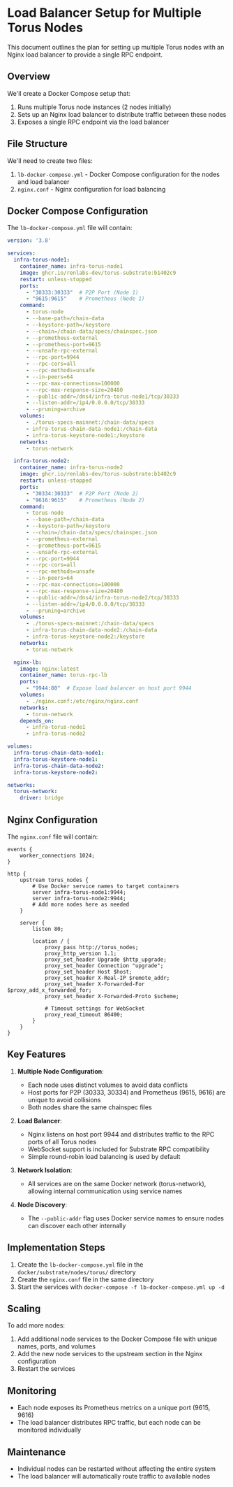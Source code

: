# Load Balancer Setup for Multiple Torus Nodes

This document outlines the plan for setting up multiple Torus nodes with an Nginx load balancer to provide a single RPC endpoint.

## Overview

We'll create a Docker Compose setup that:
1. Runs multiple Torus node instances (2 nodes initially)
2. Sets up an Nginx load balancer to distribute traffic between these nodes
3. Exposes a single RPC endpoint via the load balancer

## File Structure

We'll need to create two files:
1. `lb-docker-compose.yml` - Docker Compose configuration for the nodes and load balancer
2. `nginx.conf` - Nginx configuration for load balancing

## Docker Compose Configuration

The `lb-docker-compose.yml` file will contain:

```yaml
version: '3.8'

services:
  infra-torus-node1:
    container_name: infra-torus-node1
    image: ghcr.io/renlabs-dev/torus-substrate:b1402c9
    restart: unless-stopped
    ports:
      - "30333:30333"  # P2P Port (Node 1)
      - "9615:9615"    # Prometheus (Node 1)
    command:
      - torus-node
      - --base-path=/chain-data
      - --keystore-path=/keystore
      - --chain=/chain-data/specs/chainspec.json
      - --prometheus-external
      - --prometheus-port=9615
      - --unsafe-rpc-external
      - --rpc-port=9944
      - --rpc-cors=all
      - --rpc-methods=unsafe
      - --in-peers=64
      - --rpc-max-connections=100000
      - --rpc-max-response-size=20480
      - --public-addr=/dns4/infra-torus-node1/tcp/30333
      - --listen-addr=/ip4/0.0.0.0/tcp/30333
      - --pruning=archive
    volumes:
      - ./torus-specs-mainnet:/chain-data/specs
      - infra-torus-chain-data-node1:/chain-data
      - infra-torus-keystore-node1:/keystore
    networks:
      - torus-network

  infra-torus-node2:
    container_name: infra-torus-node2
    image: ghcr.io/renlabs-dev/torus-substrate:b1402c9
    restart: unless-stopped
    ports:
      - "30334:30333"  # P2P Port (Node 2)
      - "9616:9615"    # Prometheus (Node 2)
    command:
      - torus-node
      - --base-path=/chain-data
      - --keystore-path=/keystore
      - --chain=/chain-data/specs/chainspec.json
      - --prometheus-external
      - --prometheus-port=9615
      - --unsafe-rpc-external
      - --rpc-port=9944
      - --rpc-cors=all
      - --rpc-methods=unsafe
      - --in-peers=64
      - --rpc-max-connections=100000
      - --rpc-max-response-size=20480
      - --public-addr=/dns4/infra-torus-node2/tcp/30333
      - --listen-addr=/ip4/0.0.0.0/tcp/30333
      - --pruning=archive
    volumes:
      - ./torus-specs-mainnet:/chain-data/specs
      - infra-torus-chain-data-node2:/chain-data
      - infra-torus-keystore-node2:/keystore
    networks:
      - torus-network

  nginx-lb:
    image: nginx:latest
    container_name: torus-rpc-lb
    ports:
      - "9944:80"  # Expose load balancer on host port 9944
    volumes:
      - ./nginx.conf:/etc/nginx/nginx.conf
    networks:
      - torus-network
    depends_on:
      - infra-torus-node1
      - infra-torus-node2

volumes:
  infra-torus-chain-data-node1:
  infra-torus-keystore-node1:
  infra-torus-chain-data-node2:
  infra-torus-keystore-node2:

networks:
  torus-network:
    driver: bridge
```

## Nginx Configuration

The `nginx.conf` file will contain:

```nginx
events {
    worker_connections 1024;
}

http {
    upstream torus_nodes {
        # Use Docker service names to target containers
        server infra-torus-node1:9944;
        server infra-torus-node2:9944;
        # Add more nodes here as needed
    }

    server {
        listen 80;

        location / {
            proxy_pass http://torus_nodes;
            proxy_http_version 1.1;
            proxy_set_header Upgrade $http_upgrade;
            proxy_set_header Connection "upgrade";
            proxy_set_header Host $host;
            proxy_set_header X-Real-IP $remote_addr;
            proxy_set_header X-Forwarded-For $proxy_add_x_forwarded_for;
            proxy_set_header X-Forwarded-Proto $scheme;

            # Timeout settings for WebSocket
            proxy_read_timeout 86400;
        }
    }
}
```

## Key Features

1. **Multiple Node Configuration**:
   - Each node uses distinct volumes to avoid data conflicts
   - Host ports for P2P (30333, 30334) and Prometheus (9615, 9616) are unique to avoid collisions
   - Both nodes share the same chainspec files

2. **Load Balancer**:
   - Nginx listens on host port 9944 and distributes traffic to the RPC ports of all Torus nodes
   - WebSocket support is included for Substrate RPC compatibility
   - Simple round-robin load balancing is used by default

3. **Network Isolation**:
   - All services are on the same Docker network (torus-network), allowing internal communication using service names

4. **Node Discovery**:
   - The `--public-addr` flag uses Docker service names to ensure nodes can discover each other internally

## Implementation Steps

1. Create the `lb-docker-compose.yml` file in the `docker/substrate/nodes/torus/` directory
2. Create the `nginx.conf` file in the same directory
3. Start the services with `docker-compose -f lb-docker-compose.yml up -d`

## Scaling

To add more nodes:
1. Add additional node services to the Docker Compose file with unique names, ports, and volumes
2. Add the new node services to the upstream section in the Nginx configuration
3. Restart the services

## Monitoring

- Each node exposes its Prometheus metrics on a unique port (9615, 9616)
- The load balancer distributes RPC traffic, but each node can be monitored individually

## Maintenance

- Individual nodes can be restarted without affecting the entire system
- The load balancer will automatically route traffic to available nodes